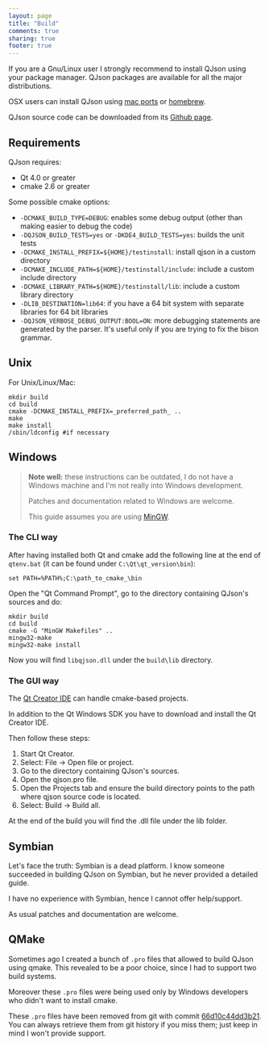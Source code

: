 ```yaml
---
layout: page
title: "Build"
comments: true
sharing: true
footer: true
---
```


If you are a Gnu/Linux user I strongly recommend to install QJson using your
package manager. QJson packages are available for all the major distributions.

OSX users can install QJson using [mac ports](http://www.macports.org) or
[homebrew](http://mxcl.github.com/homebrew/).

QJson source code can be downloaded from its
[Github page](https://github.com/flavio/qjson).

## Requirements
QJson requires:

  - Qt 4.0 or greater
  - cmake 2.6 or greater

Some possible cmake options:

  - `-DCMAKE_BUILD_TYPE=DEBUG`: enables some debug output (other than making
     easier to debug the code)
  - `-DQJSON_BUILD_TESTS=yes` or `-DKDE4_BUILD_TESTS=yes`: builds the unit tests
  - `-DCMAKE_INSTALL_PREFIX=${HOME}/testinstall`: install qjson in a custom directory
  - `-DCMAKE_INCLUDE_PATH=${HOME}/testinstall/include`: include a custom include directory
  - `-DCMAKE_LIBRARY_PATH=${HOME}/testinstall/lib`: include a custom library directory
  - `-DLIB_DESTINATION=lib64`: if you have a 64 bit system with separate
     libraries for 64 bit libraries
  - `-DQJSON_VERBOSE_DEBUG_OUTPUT:BOOL=ON`: more debugging statements are
     generated by the parser. It's useful only if you are trying to fix
     the bison grammar.

## Unix<a name="unix">&nbsp;</a>

For Unix/Linux/Mac:

```
mkdir build
cd build
cmake -DCMAKE_INSTALL_PREFIX=_preferred_path_ ..
make
make install
/sbin/ldconfig #if necessary
```

## Windows<a name="windows">&nbsp;</a>

> **Note well:** these instructions can be outdated, I do not have a Windows
> machine and I'm not really into Windows development.
>
> Patches and documentation related to Windows are welcome.
>
> This guide assumes you are using [MinGW](http://www.mingw.org/).

### The CLI way

After having installed both Qt and cmake add the following line at the end of
`qtenv.bat` (it can be found under `C:\Qt\qt_version\bin`):

```
set PATH=%PATH%;C:\path_to_cmake_\bin
```

Open the "Qt Command Prompt", go to the directory containing QJson's sources
and do:

```
mkdir build
cd build
cmake -G "MinGW Makefiles" ..
mingw32-make
mingw32-make install
```

Now you will find `libqjson.dll` under the `build\lib` directory.

### The GUI way

The [Qt Creator IDE](http://qt.digia.com/Product/Developer-Tools/) can handle
cmake-based projects.

In addition to the Qt Windows SDK you have to download and install the Qt Creator IDE.

Then follow these steps:

  1. Start Qt Creator.
  2. Select: File → Open file or project.
  3. Go to the directory containing QJson's sources.
  4. Open the qjson.pro file.
  5. Open the Projects tab and ensure the build directory points to the path
     where qjson source code is located.
  6. Select: Build → Build all.

At the end of the build you will find the .dll file under the lib folder.


## Symbian<a name="symbian">&nbsp;</a>

Let's face the truth: Symbian is a dead platform. I know someone succeeded in
building QJson on Symbian, but he never provided a detailed guide.

I have no experience with Symbian, hence I cannot offer help/support.

As usual patches and documentation  are welcome.


## QMake<a name="qmake">&nbsp;</a>

Sometimes ago I created a bunch of `.pro` files that allowed to build QJson using qmake.
This revealed to be a poor choice, since I had to support two build systems.

Moreover these `.pro` files were being used only by Windows developers who didn't
want to install cmake.

These `.pro` files have been removed from git with commit
[66d10c44dd3b21](https://github.com/flavio/qjson/commit/66d10c44dd3b21d693933f320c32b3c9a175a693).
You can always retrieve them from git history if you miss them; just keep in mind
I won't provide support.

